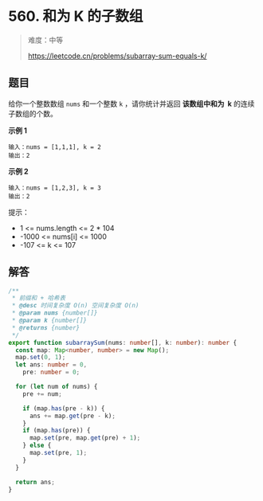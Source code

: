 # 560. 和为 K 的子数组

> 难度：中等
>
> https://leetcode.cn/problems/subarray-sum-equals-k/

## 题目

给你一个整数数组 `nums` 和一个整数 `k` ，请你统计并返回 **该数组中和为  k** 的连续子数组的个数。

**示例 1**

```
输入：nums = [1,1,1], k = 2
输出：2
```

**示例 2**

```
输入：nums = [1,2,3], k = 3
输出：2
```

提示：

- 1 <= nums.length <= 2 \* 104
- -1000 <= nums[i] <= 1000
- -107 <= k <= 107

## 解答

```typescript
/**
 * 前缀和 + 哈希表
 * @desc 时间复杂度 O(n) 空间复杂度 O(n)
 * @param nums {number[]}
 * @param k {number[]}
 * @returns {number}
 */
export function subarraySum(nums: number[], k: number): number {
  const map: Map<number, number> = new Map();
  map.set(0, 1);
  let ans: number = 0,
    pre: number = 0;

  for (let num of nums) {
    pre += num;

    if (map.has(pre - k)) {
      ans += map.get(pre - k);
    }
    if (map.has(pre)) {
      map.set(pre, map.get(pre) + 1);
    } else {
      map.set(pre, 1);
    }
  }

  return ans;
}
```
